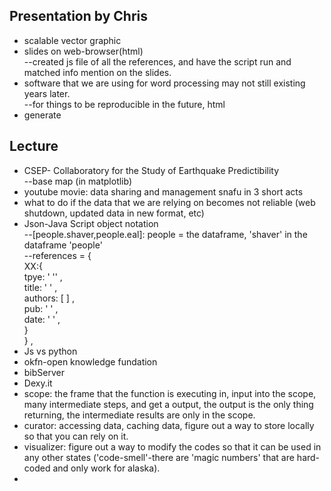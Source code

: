 Presentation by Chris  
----  

* scalable vector graphic  
* slides on web-browser(html)  
--created js file of all the references, and have the script run and matched info mention on the slides.  
* software that we are using for word processing may not still existing years later.  
--for things to be reproducible in the future, html  
* generate  

Lecture  
----  
* CSEP- Collaboratory for the Study of Earthquake Predictibility  
--base map (in matplotlib)
* youtube movie: data sharing and management snafu in 3 short acts  
* what to do if the data that we are relying on becomes not reliable (web shutdown, updated data in new format, etc)  
* Json-Java Script object notation  
--[people.shaver,people.eal]: people = the dataframe, 'shaver' in the dataframe 'people'  
--references = {  
  XX:{  
  tpye: ' '' ,  
  title: '  ' ,  
  authors: [ ] ,  
  pub: ' ' ,  
  date: '  ' ,  
    }  
  } ,    
* Js vs python  
* okfn-open knowledge fundation  
* bibServer  
* Dexy.it
* scope: the frame that the function is executing in, input into the scope, many intermediate steps, and get a output, the output is the only thing returning, the intermediate results are only in the scope.   
* curator: accessing data, caching data, figure out a way to store locally so that you can rely on it.  
* visualizer: figure out a way to modify the codes so that it can be used in any other states ('code-smell'-there are 'magic numbers' that are hard-coded and only work for alaska).  
* 

